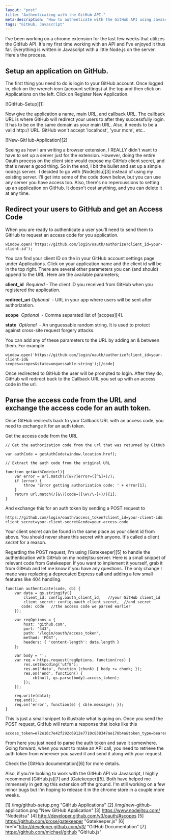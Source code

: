 ```yaml
---
layout: "post"
title: "Authenticating with the GitHub API."
meta-description: "How to authenticate with the GitHub API using Javascript."
tags: "GitHub, Javascript"
---
```


I've been working on a chrome extension for the last few weeks that utilizes the
GitHub API. It's my first time working with an API and I've enjoyed it thus far. 
Everything is written in Javascript with a little Node.js on the server. Here's 
the process.

Setup an application on GitHub.
----------------------------------

The first thing you need to do is login to your GitHub account. Once logged in, 
click on the wrench icon (account settings) at the top and then click on 
Applications on the left. Click on Register New Application.

[!GitHub-Setup][1]

Now give the application a name, main URL, and callback URL. The 
callback URL is where GitHub will redirect your users to after they successfully 
login. It has to be on the same domain as your main URL. Also, it needs to be a 
valid http:// URL. GitHub won't accept 'localhost', 'your mom', etc..

[!New-GitHub-Application][2]

Seeing as how I am writing a browser extension, I REALLY didn't want to have to 
set up a server just for the extension. However, doing the entire Oauth process 
on the client side would expose my GitHub client secret, and that's never a good 
thing. So in the end, I bit the bullet and set up a simple node.js server.  I 
decided to go with [Nodejitsu][3] instead of using my existing server. I'll get 
into some of the code down below, but you can use any server you have access too. 
Also, there's no repercussions to setting up an application on GitHub. It doesn't 
cost anything, and you can delete it at any time.

Redirect your users to GitHub and get an Access Code
----------------------------------------------------

When you are ready to authenticate a user you'll need to send them to GitHub to 
request an access code for you application.


    window.open('https://github.com/login/oauth/authorize?client_id=your-client-id');


You can find your client ID on the in your GitHub account settings page under 
Applications. Click on your application name and the client id will be in the 
top right. There are several other parameters you can (and should) append to the 
URL. Here are the available parameters;

**client_id**  *Required* - The client ID you received from GitHub when you 
registered the application.

**redirect_uri** *Optional*  - URL in your app where users will be sent after 
authorization.

**scope**  *Optional*  - Comma separated list of [scopes][4].

**state**  *Optional*  - An unguessable random string. It is used to protect 
against cross-site request forgery attacks.

You can add any of these parameters to the URL by adding an & between them. For example

    window.open('https://github.com/login/oauth/authorize?client_id=your-client-id&
    scopes=scopes&state=unguessable-string');[/code]

Once redirected to GitHub the user will be prompted to login. After they do, 
GitHub will redirect back to the Callback URL you set up with an access code in the url.

Parse the access code from the URL and exchange the access code for an auth token.
----------------------------------------------------------------------------------

Once GitHub redirects back to your Callback URL with an access code, you need to 
exchange it for an auth token.

Get the access code from the URL


    // Get the authorization code from the url that was returned by GitHub
    
    var authCode = getAuthCode(window.location.href);

    // Extract the auth code from the original URL
    
    function getAuthCode(url){
        var error = url.match(/[&\?]error=([^&]+)/);
        if (error) {
            throw 'Error getting authorization code: ' + error[1];
        }
        return url.match(/[&\?]code=([\w\/\-]+)/)[1];
    }

And exchange this for an auth token by sending a POST request to

    https://github.com/login/oauth/access_token?client_id=your-client-id&
    client_secret=your-client-secret&code=your-access-code

Your client secret can be found in the same place as your client id from above. 
You should never share this secret with anyone. It's called a client *secret* 
for a reason.

Regarding the POST request, I'm using [Gatekeeper][5] to handle the 
authentication with GitHub on my nodejitsu server. Here is a small snippet of 
relevant code from Gatekeeper. If you want to implement it yourself, grab it 
from GitHub and let me know if you have any questions. The only change I made 
was replacing a deprecated Express call and adding a few small features like 
404 handling.

    function authenticate(code, cb) {
        var data = qs.stringify({
            client_id: config.oauth_client_id,   //your GitHub client_id
            client_secret: config.oauth_client_secret,  //and secret
           code: code   //the access code we parsed earlier
        });

        var reqOptions = {
            host: 'github.com',
            port: '443',
            path: '/login/oauth/access_token',
            method: 'POST',
            headers: { 'content-length': data.length }
        };

        var body = '';
        var req = https.request(reqOptions, function(res) {
            res.setEncoding('utf8');
            res.on('data', function (chunk) { body += chunk; });
            res.on('end', function() {
                cb(null, qs.parse(body).access_token);
            });
        });

        req.write(data);
        req.end();
        req.on('error', function(e) { cb(e.message); });
    }

This is just a small snippet to illustrate what is going on. Once you send the 
POST request, GitHub will return a response that looks like this

    access_token=e72e16c7e42f292c6912e7710c838347ae178b4a&token_type=bearer

From here you just need to parse the auth token and save it somewhere. 
Going forward, when you want to make an API call, you need to retrieve the 
auth token from wherever you saved it and send it along with your request.

Check the [GitHub documentation][6] for more details.

Also, if you're looking to work with the GitHub API via Javascript, I highly 
recommend [GitHub.js][7] and [Gatekeeper][5]. Both have helped me immensely in 
getting this extension off the ground. I'm still working on a few minor bugs 
but I'm hoping to release it in the chrome store in a couple more weeks.

[1] /img/github-setup.png "GitHub Applications"
[2] /img/new-github-application.png "New GitHub Application"
[3] https://www.nodejitsu.com/ "Nodejitsu"
[4] http://developer.github.com/v3/oauth/#scopes
[5] https://github.com/prose/gatekeeper "Gatekeeper.js"
[6] href="http://developer.github.com/v3/ "GitHub Documentation"
[7] https://github.com/michael/github "GitHub.js"
